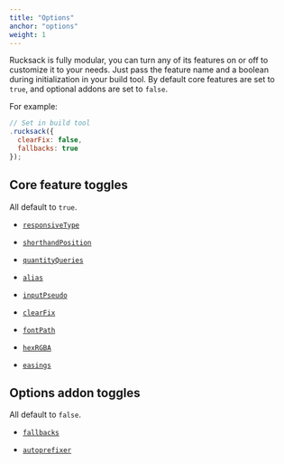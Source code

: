 ```yaml
---
title: "Options"
anchor: "options"
weight: 1
---
```


Rucksack is fully modular, you can turn any of its features on or off to customize it to your needs. Just pass the feature name and a boolean during initialization in your build tool. By default core features are set to `true`, and optional addons are set to `false`.

For example:

```javascript
// Set in build tool
.rucksack({
  clearFix: false,
  fallbacks: true
});
```

## Core feature toggles
All default to `true`.

- [`responsiveType`](#responsive-type)

- [`shorthandPosition`](#shorthand-position)

- [`quantityQueries`](#quantity-pseudo)

- [`alias`](#alias)

- [`inputPseudo`](#input)

- [`clearFix`](#clearfix)

- [`fontPath`](#font-src)

- [`hexRGBA`](#hexrgba)

- [`easings`](#easings)

## Options addon toggles
All default to `false`.

- [`fallbacks`](#fallbacks)

- [`autoprefixer`](#autoprefixing)
